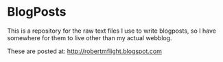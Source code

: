 # BlogPosts

This is a repository for the raw text files I use to write blogposts, so I have
somewhere for them to live other than my actual webblog. 

These are posted at: http://robertmflight.blogspot.com

